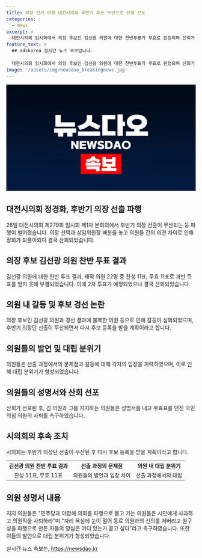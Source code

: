 ```yaml
---
title: 의장 선거 파행 대전시의회 후반기 투표 무산으로 산회 선포
categories:
  - News
excerpt: >
  대전시의회 임시회에서 의장 후보인 김선광 의원에 대한 찬반투표가 무효로 판정되며 산회가 선포됐다. 의장 후보를 놓고 국민의힘 의원들 간의 갈등이 심화되었고, 김 의원을 지지하는 의원들은 무효표를 던진 의원들의 사퇴를 촉구했다. 이에 대해 김 의원을 지지하는 의원들은 민주당과 야합해 의회를 파행으로 몰고간 의원들을 비판했다. 후반기 의장단 선출이 무산되면서 재투표를 예정하고 있다. 전체적으로 의회 내 갈등과 파행이 지속되고 있음을 보여주고 있다.
feature_text: >
  ## adskorea 실시간 뉴스 속보입니다.

  대전시의회 임시회에서 의장 후보인 김선광 의원에 대한 찬반투표가 무효로 판정되며 산회가 선포됐다. 의장 후보를 놓고 국민의힘 의원들 간의 갈등이 심화되었고, 김 의원을 지지하는 의원들은 무효표를 던진 의원들의 사퇴를 촉구했다. 이에 대해 김 의원을 지지하는 의원들은 민주당과 야합해 의회를 파행으로 몰고간 의원들을 비판했다. 후반기 의장단 선출이 무산되면서 재투표를 예정하고 있다. 전체적으로 의회 내 갈등과 파행이 지속되고 있음을 보여주고 있다.
image: '/assets/img/newsdao_breakingnews.jpg'
---
```


<p><img src="/assets/img/newsdao_breakingnews.jpg" alt="adskorea 속보" /></p>

<h2 data-ke-size="size26">대전시의회 정경화, 후반기 의장 선출 파행</h2>

<p data-ke-size="size16">26일 대전시의회 제279회 임시회 제1차 본회의에서 후반기 의장 선출이 무산되는 등 파행이 벌어졌습니다. 의장 선택과 상임위원장 배분을 놓고 의원들 간의 의견 차이로 인해 정회가 되풀이되다 결국 산회되었습니다.</p>

<h2 data-ke-size="size26">의장 후보 김선광 의원 찬반 투표 결과</h2>

<p data-ke-size="size16">김선광 의원에 대한 찬반 투표 결과, 재적 의원 22명 중 찬성 11표, 무효 11표로 과반 득표를 얻지 못해 부결되었습니다. 이에 2차 투표가 예정되었으나 결국 산회되었습니다.</p>

<h2 data-ke-size="size26">의원 내 갈등 및 후보 경선 논란</h2>

<p data-ke-size="size16">의장 후보인 김선광 의원과 경선 결과에 불복한 의원 등으로 인해 갈등이 심화되었으며, 후반기 의장단 선출이 무산되면서 다시 후보 등록을 받을 계획이라고 합니다.</p>

<h2 data-ke-size="size26">의원들의 발언 및 대립 분위기</h2>

<p data-ke-size="size16">의원들은 선출 과정에서의 문제점과 갈등에 대해 각자의 입장을 피력하였으며, 이로 인해 대립 분위기가 형성되었습니다.</p>

<h2 data-ke-size="size26">의원들의 성명서와 산회 선포</h2>

<p data-ke-size="size16">산회가 선포된 후, 김 의원과 그를 지지하는 의원들은 성명서를 내고 무효표를 던진 국민의힘 의원의 사퇴를 촉구하였습니다.</p>

<h2 data-ke-size="size26">시의회의 후속 조치</h2>

<p data-ke-size="size16">시의회는 후반기 의장단 선출이 무산된 후 다시 후보 등록을 받을 계획이라고 합니다.</p>

<table>
    <tr>
        <td style="text-align: center; height: 17px;"><b>김선광 의원 찬반 투표 결과</b></td>
        <td style="text-align: center; height: 17px;"><b>선출 과정의 문제점</b></td>
        <td style="text-align: center; height: 17px;"><b>의원 내 대립 분위기</b></td>
    </tr>
    <tr>
        <td style="text-align: center; height: 17px;">찬성 11표, 무효 11표</td>
        <td style="text-align: center; height: 17px;">의원들의 발언과 입장 차이</td>
        <td style="text-align: center; height: 17px;">선출 과정에서의 대립</td>
    </tr>
</table>

<h2 data-ke-size="size26">의원 성명서 내용</h2>

<p data-ke-size="size16">지지 의원들은 "민주당과 야합해 의회를 파행으로 몰고 가는 의원들은 시민에게 사과하고 의원직을 사퇴하라"며 "자리 욕심에 눈이 멀어 동료 의원과의 신의를 저버리고 원구성을 파행으로 만든 자들의 양심은 어디 있는가 묻고 싶다"라고 촉구하였습니다. 또한 이들의 발언으로 대립 분위기가 형성되었습니다.</p>
실시간 뉴스 속보는, <a href="https://newsdao.kr" rel="dofollow">https://newsdao.kr</a>


